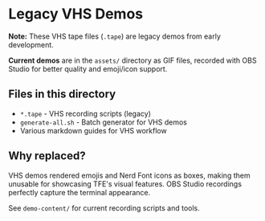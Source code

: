 # Legacy VHS Demos

**Note:** These VHS tape files (`.tape`) are legacy demos from early development.

**Current demos** are in the `assets/` directory as GIF files, recorded with OBS Studio for better quality and emoji/icon support.

## Files in this directory

- `*.tape` - VHS recording scripts (legacy)
- `generate-all.sh` - Batch generator for VHS demos
- Various markdown guides for VHS workflow

## Why replaced?

VHS demos rendered emojis and Nerd Font icons as boxes, making them unusable for showcasing TFE's visual features. OBS Studio recordings perfectly capture the terminal appearance.

See `demo-content/` for current recording scripts and tools.
